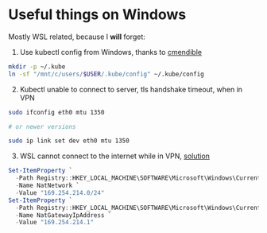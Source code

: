 # Useful things on Windows

Mostly WSL related, because I **will** forget:

1. Use kubectl config from Windows, thanks to [cmendible](https://gist.github.com/cmendible/ee6119ee202becd743888435e830b987)

```bash
mkdir -p ~/.kube
ln -sf "/mnt/c/users/$USER/.kube/config" ~/.kube/config
```

2. Kubectl unable to connect to server, tls handshake timeout, when in VPN

```bash
sudo ifconfig eth0 mtu 1350

# or newer versions

sudo ip link set dev eth0 mtu 1350
```

3. WSL cannot connect to the internet while in VPN, [solution](https://gist.github.com/mikegerber/91fcea262028e09b2fd0969193c6c260)

```powershell
Set-ItemProperty `
  -Path Registry::HKEY_LOCAL_MACHINE\SOFTWARE\Microsoft\Windows\CurrentVersion\Lxss `
  -Name NatNetwork `
  -Value "169.254.214.0/24"
Set-ItemProperty `
  -Path Registry::HKEY_LOCAL_MACHINE\SOFTWARE\Microsoft\Windows\CurrentVersion\Lxss `
  -Name NatGatewayIpAddress `
  -Value "169.254.214.1"
```
